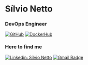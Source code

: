 <h1>Sílvio Netto</h1>

<h3>DevOps Engineer</h3>

[![GitHub](https://img.shields.io/badge/-GitHub-333333?style=flat&logo=github&link=https://github.com/silvionetto/)](https://github.com/silvionetto/)
[![DockerHub](https://img.shields.io/badge/-DockerHub-333333?style=flat&logo=docker&link=https://hub.docker.com/u/silvionetto)](https://hub.docker.com/u/silvionetto)

<h3>Here to find me</h3>

[![Linkedin: Sílvio Netto](https://img.shields.io/badge/-silvionetto-blue?style=flat-square&logo=Linkedin&logoColor=white&link=https://www.linkedin.com/in/silvio-netto-213b9722/)](https://www.linkedin.com/in/silvio-netto-213b9722/)
[![Gmail Badge](https://img.shields.io/badge/-silvio.netto@gmail.com-006bed?style=flat-square&logo=Gmail&logoColor=white&link=mailto:silvio.netto@gmail.com)](mailto:silvio.netto@gmail.com)
